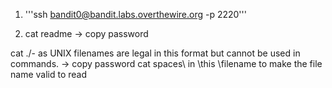 1) '''ssh bandit0@bandit.labs.overthewire.org -p 2220'''


2) cat readme -> copy password


cat ./- as UNIX filenames are legal in this format but cannot be used in commands. -> copy password
cat spaces\ in \this \filename  to make the file name valid to read
